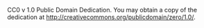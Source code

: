 CC0 v 1.0 Public Domain Dedication. 
You may obtain a copy of the dedication at http://creativecommons.org/publicdomain/zero/1.0/.
